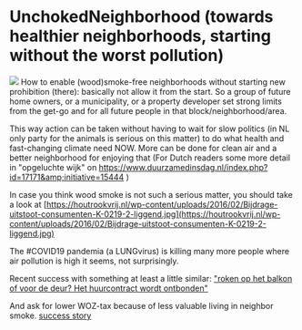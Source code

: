 # UnchokedNeighborhood (towards healthier neighborhoods, starting without the worst pollution)
<img src="https://repository-images.githubusercontent.com/150909200/e9ef4180-789a-11eb-9698-6463fc84372b">
How to enable (wood)smoke-free neighborhoods without starting new prohibition (there): basically not allow it from the start. So a group of future home owners, or a municipality, or a property developer set strong limits from the get-go and for all future people in that block/neighborhood/area.

This way action can be taken without having to wait for slow politics (in NL only party for the animals is serious on this matter) to do what health and fast-changing climate need NOW. More can be done for clean air and a better neighborhood for enjoying that (For Dutch readers some more detail in "opgeluchte wijk" on https://www.duurzamedinsdag.nl/index.php?id=17171&amp;initiative=15444 )

In case you think wood smoke is not such a serious matter, you should take a look at [https://houtrookvrij.nl/wp-content/uploads/2016/02/Bijdrage-uitstoot-consumenten-K-0219-2-liggend.jpg](https://houtrookvrij.nl/wp-content/uploads/2016/02/Bijdrage-uitstoot-consumenten-K-0219-2-liggend.jpg)

The #COVID19 pandemia (a LUNGvirus) is killing many more people where air pollution is high it seems, not surprisingly.

Recent success with something at least a little similar: ["roken op het balkon of voor de deur? Het huurcontract wordt ontbonden"](https://www.volkskrant.nl/nieuws-achtergrond/roken-op-het-balkon-of-voor-de-deur-het-huurcontract-wordt-ontbonden~baa139fe)

And ask for lower WOZ-tax because of less valuable living in neighbor smoke. [success story](https://mobile.twitter.com/coraqua/status/1383779877921312772)
